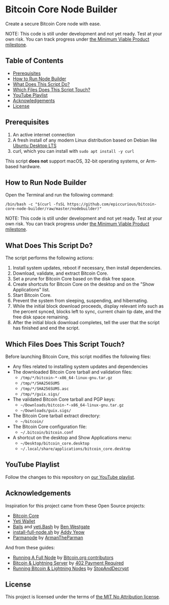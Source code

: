 # Bitcoin Core Node Builder

Create a secure Bitcoin Core node with ease.

NOTE: This code is still under development and not yet ready. Test at your own risk. You can track progress under [the Minimum Viable Product milestone](https://github.com/epiccurious/bitcoin-core-node-builder/milestone/1).

## Table of Contents

- [Prerequisites](#prerequisites)
- [How to Run Node Builder](#how-to-run-node-builder)
- [What Does This Script Do?](#what-does-this-script-do)
- [Which Files Does This Script Touch?](#which-files-does-this-script-touch)
- [YouTube Playlist](#youtube-playlist)
- [Acknowledgements](#acknowledgements)
- [License](#license)

## Prerequisites

1. An active internet connection
2. A fresh install of any modern Linux distribution based on Debian like [Ubuntu Desktop LTS](https://ubuntu.com/tutorials/install-ubuntu-desktop)
3. curl, which you can install with `sudo apt install -y curl`

This script **does not** support macOS, 32-bit operating systems, or Arm-based hardware.

## How to Run Node Builder

Open the Terminal and run the following command:
```
/bin/bash -c "$(curl -fsSL https://github.com/epiccurious/bitcoin-core-node-builder/raw/master/nodebuilder)"
```

NOTE: This code is still under development and not yet ready. Test at your own risk. You can track progress under [the Minimum Viable Product milestone](https://github.com/epiccurious/bitcoin-core-node-builder/milestone/1).

## What Does This Script Do?

The script performs the following actions:
1. Install system updates, reboot if necessary, then install dependencies.
2. Download, validate, and extract Bitcoin Core.
3. Set a prune for Bitcoin Core based on the disk free space.
4. Create shortcuts for Bitcoin Core on the desktop and on the "Show Applications" list.
5. Start Bitcoin Core.
6. Prevent the system from sleeping, suspending, and hibernating.
7. While the initial block download proceeds, display relevant info such as the percent synced, blocks left to sync, current chain tip date, and the free disk space remaining.
8. After the initial block download completes, tell the user that the script has finished and end the script.

## Which Files Does This Script Touch?

Before launching Bitcoin Core, this script modifies the following files:
- Any files related to installing system updates and dependencies
- The downloaded Bitcoin Core tarball and validation files:
  - `/tmp/*/bitcoin-*-x86_64-linux-gnu.tar.gz`
  - `/tmp/*/SHA256SUMS`
  - `/tmp/*/SHA256SUMS.asc`
  - `/tmp/*/guix.sigs/`
- The validated Bitcoin Core tarball and PGP keys:
  - `~/Downloads/bitcoin-*-x86_64-linux-gnu.tar.gz`
  - `~/Downloads/guix.sigs/`
- The Bitcoin Core tarball extract directory:
  - `~/bitcoin/`
- The Bitcoin Core configuration file:
  - `~/.bitcoin/bitcoin.conf`
- A shortcut on the desktop and Show Applications menu:
  - `~/Desktop/bitcoin_core.desktop`
  - `~/.local/share/applications/bitcoin_core.desktop`

## YouTube Playlist

Follow the changes to this repository on [our YouTube playlist](https://www.youtube.com/playlist?list=PL3dr_BSAPOFSaozbtQ1wZM2enpdJIY_5T).

## Acknowledgements

Inspiration for this project came from these Open Source projects:
- [Bitcoin Core](https://github.com/bitcoin/bitcoin/graphs/contributors)
- [Yeti Wallet](https://github.com/JWWeatherman/yeticold/graphs/contributors)
- [Bails](https://github.com/BenWestgate/Bails) and [yeti.Bash](https://github.com/BenWestgate/yeti.Bash) by [Ben Westgate](https://github.com/BenWestgate)
- [install-full-node.sh](https://bitnodes.io/install-full-node.sh) by [Addy Yeow](https://github.com/ayeowch/)
- [Parmanode](https://github.com/armantheparman/parmanode) by [ArmanTheParman](https://github.com/armantheparman)

And from these guides:
- [Running A Full Node](https://bitcoin.org/en/full-node) by [Bitcoin.org contributors](https://bitcoin.org)
- [Bitcoin & Lightning Server](https://www.youtube.com/watch?v=_Hrnls92TxQ) by [402 Payment Required](https://www.youtube.com/@402PaymentRequired)
- [Running Bitcoin & Lightning Nodes](https://stopanddecrypt.medium.com/running-bitcoin-lightning-nodes-over-the-tor-network-2021-edition-489180297d5) by [StopAndDecrypt](https://stopanddecrypt.medium.com/)

## License

This project is licensed under the terms of [the MIT No Attribution license](./LICENSE).
